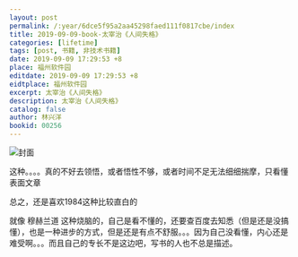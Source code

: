 ```yaml
---
layout: post
permalink: /:year/6dce5f95a2aa45298faed111f0817cbe/index
title: 2019-09-09-book-太宰治《人间失格》
categories: [lifetime]
tags: [post, 书籍, 非技术书籍]
date: 2019-09-09 17:29:53 +8
place: 福州软件园
editdate: 2019-09-09 17:29:53 +8
eidtplace: 福州软件园
excerpt: 太宰治《人间失格》
description: 太宰治《人间失格》
catalog: false
author: 林兴洋
bookid: 00256
---
```


![封面](https://gitee.com/linxingyang/at-2020-10-02-image/raw/master/image/T-talks/image/2019/books/rjsg.jpg)

这种。。。。真的不好去领悟，或者悟性不够，或者时间不足无法细细揣摩，只看懂表面文章

总之，还是喜欢1984这种比较直白的

就像 穆赫兰道 这种烧脑的，自己是看不懂的，还要查百度去知悉（但是还是没搞懂），也是一种进步的方式，但是还是有点不舒服。。。因为自己没看懂，内心还是难受啊。。。而且自己的专长不是这边吧，写书的人也不总是描述。

